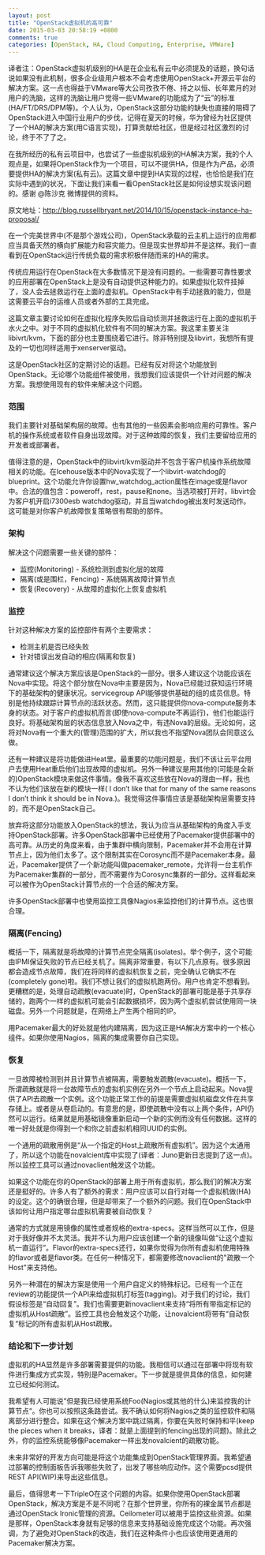 ```yaml
---
layout: post
title: "OpenStack虚拟机的高可靠"
date: 2015-03-03 20:58:19 +0800
comments: true
categories: [OpenStack, HA, Cloud Computing, Enterprise, VMWare]
---
```


译者注：OpenStack虚拟机级别的HA是在企业私有云中必须提及的话题，换句话说如果没有此机制，很多企业级用户根本不会考虑使用OpenStack+开源云平台的解决方案。这一点也得益于VMware等大公司孜孜不倦、持之以恒、长年累月的对用户的洗脑，这样的洗脑让用户觉得一些VMware的功能成为了“云”的标准(HA/FT/DRS/DPM等)。个人认为，OpenStack这部分功能的缺失也直接的阻碍了OpenStack进入中国行业用户的步伐，记得在夏天的时候，华为曾经为社区提供了一个HA的解决方案(用C语言实现)，打算贡献给社区，但是经过社区激烈的讨论，终于不了了之。

在我所经历的私有云项目中，也尝试了一些虚拟机级别的HA解决方案，我的个人观点是，如果将OpenStack作为一个项目，可以不提供HA，但是作为产品，必须要提供HA的解决方案(私有云)。这篇文章中提到HA实现的过程，也恰恰是我们在实际中遇到的状况，下面让我们来看一看OpenStack社区是如何设想实现该问题的。感谢 @陈沙克 微博提供的资料。

原文地址：http://blog.russellbryant.net/2014/10/15/openstack-instance-ha-proposal/

在一个完美世界中(不是那个游戏公司)，OpenStack承载的云主机上运行的应用都应当具备天然的横向扩展能力和容灾能力。但是现实世界却并不是这样。我们一直看到在OpenStack运行传统负载的需求积极伴随而来的HA的需求。

传统应用运行在OpenStack在大多数情况下是没有问题的。一些需要可靠性要求的应用部署在OpenStack上是没有自动提供这种能力的。如果虚拟化软件挂掉了，没人会去拯救运行在上面的虚拟机。OpenStack中有手动拯救的能力，但是这需要云平台的运维人员或者外部的工具完成。

这篇文章主要讨论如何在虚拟化程序失败后自动侦测并拯救运行在上面的虚拟机于水火之中。对于不同的虚拟机化软件有不同的解决方案。我这里主要关注libivrt/kvm，下面的部分也主要围绕着它进行。除非特别提及libvirt，我想所有提及的一切也同样适用于xenserver驱动。

这是OpenStack社区的定期讨论的话题。已经有反对将这个功能放到OpenStack。无论哪个功能组件被使用，我想我们应该提供一个针对问题的解决方案。我想使用现有的软件来解决这个问题。

### 范围

我们主要针对基础架构层的故障。也有其他的一些因素会影响应用的可靠性。客户机的操作系统或者软件自身出现故障。对于这种故障的恢复，我们主要留给应用的开发者或部署者。

值得注意的是，OpenStack中的libvirt/kvm驱动并不包含于客户机操作系统故障相关的功能。在Icehouse版本中的Nova实现了一个libvirt-watchdog的blueprint。这个功能允许你设置hw_watchdog_action属性在image或是flavor中。合法的值包含：poweroff，rest，pause和none。当选项被打开时，libvirt会为客户机开启i7300esb watchdog驱动，并且当watchdog被出发时发送动作。这可能是对你客户机故障恢复策略很有帮助的部件。

### 架构

解决这个问题需要一些关键的部件：

* 监控(Monitoring) - 系统检测到虚拟化层的故障
* 隔离(或是围栏，Fencing) - 系统隔离故障计算节点
* 恢复(Recovery) - 从故障的虚拟化上恢复虚拟机

### 监控

针对这种解决方案的监控部件有两个主要需求：

* 检测主机是否已经失败
* 针对错误出发自动的相应(隔离和恢复)

通常建议这个解决方案应该是OpenStack的一部分。很多人建议这个功能应该在Nova中实现。将这个部分放在Nova中主要是因为，Nova已经能过获知运行环境下的基础架构的健康状况。servicegroup API能够提供基础的组的成员信息。特别是他持续跟踪计算节点的活跃状态。然而，这只能提供你nova-compute服务本身的状态。对于客户的虚拟机而言(即使nova-compute不再运行)，他们也能运行良好。将基础架构层的状态信息放入Nova之中，有违Nova的层级。无论如何，这将对Nova有一个重大的(管理)范围的扩大，所以我也不指望Nova团队会同意这么做。

还有一种建议是将功能做进Heat里。最重要的功能问题是，我们不该让云平台用户去使用Heat重启他们出现故障的虚拟机。另外一种建议是用其他的(可能是全新的)OpenStack模块来做这件事情。像我不喜欢这些放在Nova的理由一样，我也不认为他们该放在新的模块一样( I don’t like that for many of the same reasons I don’t think it should be in Nova.)。我觉得这件事情应该是基础架构层需要支持的，而不是OpenStack自己。

放弃将这部分功能放入OpenStack的想法，我认为应当从基础架构的角度入手支持OpenStack部署。许多OpenStack部署中已经使用了Pacemaker提供部署中的高可靠。从历史的角度来看，由于集群中横向限制，Pacemaker并不会用在计算节点上，因为他们太多了。这个限制其实在Corosync而不是Pacemaker本身。最近，Pacemaker提供了一个新功能叫做pacemaker_remote，允许将一台主机作为Pacemaker集群的一部分，而不需要作为Corosync集群的一部分。这样看起来可以被作为OpenStack计算节点的一个合适的解决方案。

许多OpenStack部署中也使用监控工具像Nagios来监控他们的计算节点。这也很合理。

### 隔离(Fencing)

概括一下，隔离就是将故障的计算节点完全隔离(isolates)。举个例子，这个可能由IPMI保证失败的节点已经关机了。隔离非常重要，有以下几点原有。很多原因都会造成节点故障，我们在将同样的虚拟机恢复之前，完全确认它确实不在(completely gone)啦。我们不想让我们的虚拟机跑两份。用户也肯定不想看到。更糟糕的是，处理自动疏散(evacuate)时，OpenStack的部署可能是基于共享存储的，跑两个一样的虚拟机可能会引起数据损坏，因为两个虚拟机尝试使用同一块磁盘。另外一个问题就是，在网络上产生两个相同的IP。

用Pacemaker最大的好处就是他内建隔离，因为这正是HA解决方案中的一个核心组件。如果你使用Nagios，隔离的集成需要你自己实现。

### 恢复

一旦故障被检测到并且计算节点被隔离，需要触发疏散(evacuate)。概括一下，所谓疏散就是将一台故障节点的虚拟机实例在另外一个节点上启动起来。Nova提供了API去疏散一个实例。这个功能正常工作的前提是需要虚拟机磁盘文件在共享存储上。或者是从卷启动的。有意思的是，即使疏散中没有以上两个条件，API仍然可以运行。结果就是用基础镜像重新启动一个新的实例而没有任何数据。这样的唯一好处就是你得到一个和你之前虚拟机相同UUID的实例。

一个通用的疏散用例是“从一个指定的Host上疏散所有虚拟机”。因为这个太通用了，所以这个功能在novalcient库中实现了(译者：Juno更新日志提到了这一点)。所以监控工具可以通过novaclient触发这个功能。

如果这个功能在你的OpenStack的部署上用于所有虚拟机，那么我们的解决方案还是挺好的。许多人有了额外的需求：用户应该可以自行对每一个虚拟机做(HA)的设定。这个的确很合理，但是却带来了一个额外的问题。我们在OpenStack中该如何让用户指定哪台虚拟机需要被自动恢复？

通常的方式就是用镜像的属性或者规格的extra-specs。这样当然可以工作，但是对于我好像并不太灵活。我并不认为用户应该创建一个新的镜像叫做“让这个虚拟机一直运行”。Flavor的extra-specs还行，如果你觉得为你所有虚拟机使用特殊的flavor或者是flavor类。在任何一种情况下，都需要修改novaclient的"疏散一个Host"来支持他。

另外一种潜在的解决方案是使用一个用户自定义的特殊标记。已经有一个正在review的功能提供一个API来给虚拟机打标签(tagging)。对于我们的讨论，我们假设标签是“自动回复”。我们也需要更新novaclient来支持“将所有带指定标记的虚拟机从Host疏散”。监控工具也会触发这个功能，让novalcient将带有“自动恢复“标记的所有虚拟机从Host疏散。

### 结论和下一步计划

虚拟机的HA显然是许多部署需要提供的功能。我相信可以通过在部署中将现有软件进行集成方式实现，特别是Pacemaker。下一步就是提供具体的信息，如何建立已经如何测试。

我希望有人可能说”但是我已经使用系统Foo(Nagios或其他的什么)来监控我的计算节点“。你也可以按照这条路尝试。我不确认如何将Nagios之类的监控软件和隔离部分进行整合。如果在这个解决方案中跳过隔离，你要在失败时保持和平(keep the pieces when it breaks，译者：就是上面提到的fencing出现的问题)。除此之外，你的监控系统能够像Pacemaker一样出发novalcient的疏散功能。

未来非常好的开发方向可能是将这个功能集成到OpenStack管理界面。我希望通过部署的控制面板告诉我哪些失败了，出发了哪些响应动作。这个需要pcsd提供REST API(WIP)来导出这些信息。

最后，值得思考一下TripleO在这个问题的内容。如果你使用OpenStack部署OpenStack，解决方案是不是不同呢？在那个世界里，你所有的裸金属节点都是通过OpenStack Ironic管理的资源。Ceilometer可以被用于监控这些资源。如果是那样，OpenStack本身就有足够的信息来支持基础设施完成这个功能。再次强调，为了避免对OpenStack的改造，我们在这种条件小也应该使用更通用的Pacemaker解决方案。
